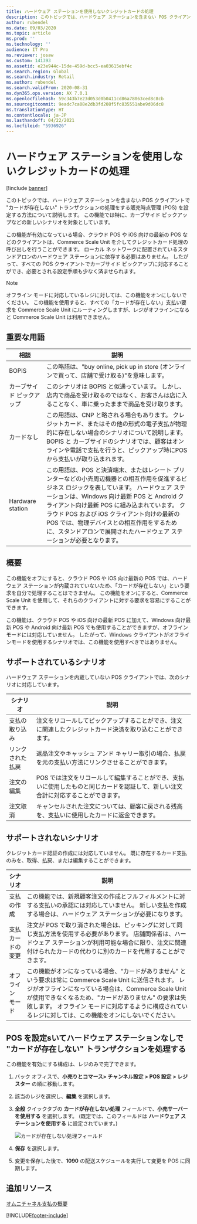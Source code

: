 ```yaml
---
title: ハードウェア ステーションを使用しないクレジットカードの処理
description: このトピックでは、ハードウェア ステーションを含まない POS クライアントで "カードが存在しない" トランザクションの処理をする販売時点管理 (POS) を設定する方法について説明します。
author: rubendel
ms.date: 09/03/2020
ms.topic: article
ms.prod: ''
ms.technology: ''
audience: IT Pro
ms.reviewer: josaw
ms.custom: 141393
ms.assetid: e23e944c-15de-459d-bcc5-ea03615ebf4c
ms.search.region: Global
ms.search.industry: Retail
ms.author: rubendel
ms.search.validFrom: 2020-08-31
ms.dyn365.ops.version: AX 7.0.1
ms.openlocfilehash: 59c343b7e23d053d0b0411cd86a78063ced8c8cb
ms.sourcegitcommit: 9eadc7ca08e2db3fd208f5fc835551abe9d06dc8
ms.translationtype: HT
ms.contentlocale: ja-JP
ms.lasthandoff: 04/22/2021
ms.locfileid: "5936926"
---
```

# <a name="process-credit-cards-without-a-hardware-station"></a>ハードウェア ステーションを使用しないクレジットカードの処理

[!include [banner](../includes/banner.md)]

このトピックでは、ハードウェア ステーションを含まない POS クライアントで "カードが存在しない" トランザクションの処理をする販売時点管理 (POS) を設定する方法について説明します。 この機能では特に、カーブサイド ピックアップなどの新しいシナリオを対象としています。

この機能が有効になっている場合、クラウド POS や iOS 向けの最新の POS などのクライアントは、Commerce Scale Unit を介してクレジットカード処理の呼び出しを行うことができます。 ローカル ネットワークに配置されているスタンドアロンのハードウェア ステーションに依存する必要はありません。 したがって、すべての POS クライアントでカーブサイド ピックアップに対応することができ、必要とされる設定手順も少なく済ませられます。

> [!NOTE]
> オフライン モードに対応しているレジに対しては、この機能をオンにしないでください。 この機能を使用すると、すべての「カードが存在しない」支払い要求を Commerce Scale Unit にルーティングしますが、レジがオフラインになると Commerce Scale Unit は利用できません。

## <a name="key-terms"></a>重要な用語

| 相談 | 説明 |
|---|---|
| BOPIS | この略語は、"buy online, pick up in store (オンラインで買って、店舗で受け取る)"を意味します。 |
| カーブサイド ピックアップ | このシナリオは BOPIS と似通っています。 しかし、店内で商品を受け取るのではなく、お客さんは店に入ることなく、車に乗ったままで商品を受け取ります。 |
| カードなし | この用語は、CNP と略される場合もあります。 クレジットカード、またはその他の形式の電子支払が物理的に存在しない場合のシナリオについて説明します。 BOPIS と カーブサイドのシナリオでは、顧客はオンラインや電話で支払を行うと、ピックアップ時にPOSから支払いが取り込まれます。 |
| Hardware station | この用語は、POS と決済端末、またはレシート プリンターなどの小売周辺機器との相互作用を促進するビジネス ロジックを表しています。 ハードウェア ステーションは、Windows 向け最新 POS と Android クライアント向け最新 POS に組み込まれています。 クラウド POS および iOS クライアント向けの最新の POS では、物理デバイスとの相互作用をするために、スタンドアロンで展開されたハードウェア ステーションが必要となります。 |

## <a name="overview"></a>概要

この機能をオフにすると、クラウド POS や iOS 向け最新の POS では、ハードウェア ステーションが内蔵されていないため、「カードが存在しない」という要求を自分で処理することはできません。 この機能をオンにすると、Commerce Scale Unit を使用して、それらのクライアントに対する要求を容易にすることができます。

この機能は、クラウド POS や iOS 向けの最新 POS に加えて、Windows 向け最新 POS や Android 向け最新 POS でも使用することができますが、オフライン モードには対応していません。 したがって、Windows クライアントがオフラインモードを使用するシナリオでは、この機能を使用すべきではありません。

## <a name="supported-scenarios"></a>サポートされているシナリオ

ハードウェア ステーションを内蔵していない POS クライアントでは、次のシナリオに対応しています。

| シナリオ | 説明 |
|---|---|
| 支払の取り込み | 注文をリコールしてピックアップすることができ、注文に関連したクレジットカード決済を取り込むことができます。 |
| リンクされた払戻 | 返品注文やキャッシュ アンド キャリー取引の場合、払戻を元の支払い方法にリンクさせることができます。 |
| 注文の編集 | POS では注文をリコールして編集することができ、支払いに使用したものと同じカードを認証して、新しい注文合計に対応することができます。 |
| 注文取消 | キャンセルされた注文については、顧客に戻される残高を、支払いに使用したカードに返金できます。 |

## <a name="unsupported-scenarios"></a>サポートされないシナリオ

クレジットカード認証の作成には対応していません。 既に存在するカード支払のみを、取得、払戻、または編集することができます。

| シナリオ | 説明 |
|---|---|
| 支払の作成 | この機能では、新規顧客注文の作成とフルフィルメントに対する支払いの承認には対応していません。 新しい支払を作成する場合は、ハードウェア ステーションが必要になります。 |
| 支払カードの変更 | 注文が POS で取り消された場合は、ピッキングに対して同じ支払方法を使用する必要があります。 店舗関係者は、ハードウェア ステーションが利用可能な場合に限り、注文に関連付けられたカードの代わりに別のカードを代用することができます。 |
| オフライン モード | この機能がオンになっている場合、"カードがありません" という要求は常に Commerce Scale Unit に送信されます。 レジがオフラインになっている場合は、Commerce Scale Unit が使用できなくなるため、"カードがありません" の要求は失敗します。 オフライン モードに対応するように構成されているレジに対しては、この機能をオンにしないでください。 |

## <a name="set-up-the-pos-to-process-card-not-present-transactions-without-a-hardware-station"></a>POS を設定sいてハードウェア ステーションなしで "カードが存在しない" トランザクションを処理する

この機能を有効にする構成は、レジのみで完了できます。

1. バック オフィスで、**小売りとコマース\> チャンネル設定 \> POS 設定 \> レジスター** の順に移動します。
2. 該当のレジを選択し、**編集** を選択します。
3. **全般** クイックタブの **カードが存在しない処理** フィールドで、**小売サーバーを使用する** を選択します。 (既定では、このフィールドは **ハードウェア ステーションを使用する** に設定されています。)

    ![カードが存在しない処理フィールド](media/PAYMENTS/CNP-POS.png)

4. **保存** を選択します。
5. 変更を保存した後で、**1090** の配送スケジュールを実行して変更を POS に同期します。

## <a name="additional-resources"></a>追加リソース

[オムニチャネル支払の概要](../omni-channel-payments.md)


[!INCLUDE[footer-include](../../includes/footer-banner.md)]